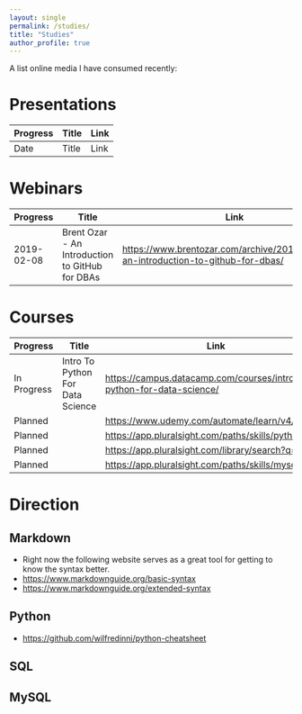 ```yaml
---
layout: single
permalink: /studies/
title: "Studies"
author_profile: true
---
```


A list online media I have consumed recently: 

# Presentations
| Progress | Title | Link     |
|----------|-------|----------|
| Date | Title | Link |

# Webinars 
| Progress | Title | Link     |
|----------|-------|----------|
| 2019-02-08 | Brent Ozar - An Introduction to GitHub for DBAs      | https://www.brentozar.com/archive/2019/02/video-an-introduction-to-github-for-dbas/ |

# Courses
| Progress | Title | Link     |
|----------|-------|----------|
| In Progress | Intro To Python For Data Science | https://campus.datacamp.com/courses/intro-to-python-for-data-science/ |
| Planned |  | https://www.udemy.com/automate/learn/v4/content | 
| Planned |  | https://app.pluralsight.com/paths/skills/python | 
| Planned |  | https://app.pluralsight.com/library/search?q=python | 
| Planned |  | https://app.pluralsight.com/paths/skills/mysql | 




# Direction 

## Markdown
* Right now the following website serves as a great tool for getting to know the syntax better. 
* https://www.markdownguide.org/basic-syntax
* https://www.markdownguide.org/extended-syntax

## Python
* https://github.com/wilfredinni/python-cheatsheet

## SQL 

## MySQL 